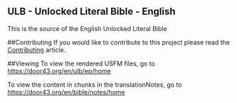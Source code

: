 ULB - Unlocked Literal Bible - English
--

This is the source of the English Unlocked Literal Bible

##Contributing
If you would like to contribute to this project please read the [Contributing](https://github.com/Door43/ulb-en/blob/master/.github/CONTRIBUTING.md) article.

##Viewing
To view the rendered USFM files, go to https://door43.org/en/ulb/ep/home

To view the content in chunks in the translationNotes, go to https://door43.org/en/bible/notes/home
